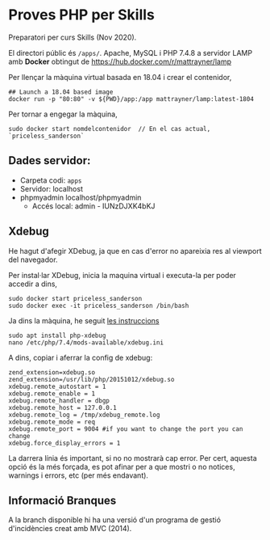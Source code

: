 # Proves PHP per Skills

Preparatori per curs Skills (Nov 2020).

El directori públic és `/apps/`. Apache, MySQL i PHP 7.4.8 a servidor LAMP amb **Docker** obtingut de https://hub.docker.com/r/mattrayner/lamp

Per llençar la màquina virtual basada en 18.04 i crear el contenidor,

    ## Launch a 18.04 based image
    docker run -p "80:80" -v ${PWD}/app:/app mattrayner/lamp:latest-1804

Per tornar a engegar la màquina,

    sudo docker start nomdelcontenidor  // En el cas actual, `priceless_sanderson`

## Dades servidor:

- Carpeta codi:     `apps`
- Servidor:  		 localhost
- phpmyadmin         localhost/phpmyadmin   
  - Accés local: admin -  IUNzDJXK4bKJ
  
## Xdebug

He hagut d'afegir XDebug, ja que en cas d'error no apareixia res al viewport del navegador. 

Per instal·lar XDebug, inicia la maquina virtual i executa-la per poder accedir a dins,

    sudo docker start priceless_sanderson
    sudo docker exec -it priceless_sanderson /bin/bash

Ja dins la màquina, he seguit [les instruccions](https://stackoverflow.com/questions/53133005/how-to-install-xdebug-on-ubuntu) 

    sudo apt install php-xdebug
    nano /etc/php/7.4/mods-available/xdebug.ini

A dins, copiar i aferrar la config de xdebug:

    zend_extension=xdebug.so
    zend_extension=/usr/lib/php/20151012/xdebug.so
    xdebug.remote_autostart = 1
    xdebug.remote_enable = 1
    xdebug.remote_handler = dbgp
    xdebug.remote_host = 127.0.0.1
    xdebug.remote_log = /tmp/xdebug_remote.log
    xdebug.remote_mode = req
    xdebug.remote_port = 9004 #if you want to change the port you can change
    xdebug.force_display_errors = 1

La darrera línia és important, si no no mostrarà cap error. Per cert, aquesta opció és la més forçada, es pot afinar per a que mostri o no notices, warnings i errors, etc (per més endavant).

## Informació Branques

A la branch disponible hi ha una versió d'un programa de gestió d'incidències creat amb MVC (2014).



